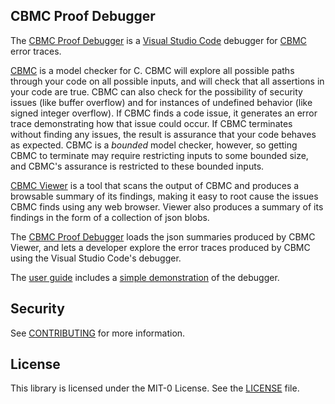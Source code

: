 ## CBMC Proof Debugger

The
[CBMC Proof Debugger](https://github.com/model-checking/cbmc-proof-debugger)
is a
[Visual Studio Code](https://code.visualstudio.com/)
debugger for
[CBMC](https://github.com/diffblue/cbmc)
error traces.

[CBMC](https://github.com/diffblue/cbmc)
is a model checker for C.  CBMC will explore all possible paths
through your code on all possible inputs, and will check that all
assertions in your code are true. CBMC can also check for the
possibility of security issues (like buffer overflow) and for
instances of undefined behavior (like signed integer overflow).
If CBMC finds a code issue, it generates an error trace demonstrating how that
issue could occur.
If CBMC terminates without finding any issues, the result is
assurance that your code behaves as expected.
CBMC is a *bounded* model checker, however, so getting CBMC to terminate
may require restricting inputs to some bounded size,
and CBMC's assurance is restricted to these bounded inputs.

[CBMC Viewer](https://github.com/model-checking/cbmc-viewer)
is a tool that scans the output of CBMC and produces a browsable summary
of its findings, making it easy to root cause the issues CBMC finds using
any web browser.  Viewer also produces a summary of its findings in the
form of a collection of json blobs.

The
[CBMC Proof Debugger](https://github.com/model-checking/cbmc-proof-debugger)
loads the json summaries produced by CBMC Viewer,
and lets a developer explore the error traces produced by CBMC using
the Visual Studio Code's debugger.

The [user guide]() includes a [simple demonstration]() of the debugger.

## Security

See [CONTRIBUTING](CONTRIBUTING.md#security-issue-notifications) for more information.

## License

This library is licensed under the MIT-0 License. See the [LICENSE](LICENSE.md)
file.
